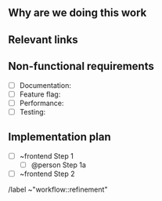 <!--
Implementation issues are used break-up a large piece of work into small, discrete tasks that can
move independently through the build workflow steps. They're typically used to populate a Feature
Epic. Once created, an implementation issue is usually refined in order to populate and review the
implementation plan and weight.
Example workflow: https://about.gitlab.com/handbook/engineering/development/threat-management/planning/diagram.html#plan
-->

## Why are we doing this work

<!--
A brief explanation of the why, not the what or how. Assume the reader doesn't know the
background and won't have time to dig-up information from comment threads.
-->

## Relevant links

<!--
Information that the developer might need to refer to when implementing the issue.

- [Design Issue](https://gitlab.com/gitlab-org/gitlab/-/issues/<id>)
  - [Design 1](https://gitlab.com/gitlab-org/gitlab/-/issues/<id>/designs/<image>.png)
  - [Design 2](https://gitlab.com/gitlab-org/gitlab/-/issues/<id>/designs/<image>.png)
- [Similar implementation](https://gitlab.com/gitlab-org/gitlab/-/merge_requests/<id>)
-->

## Non-functional requirements

<!--
Add details for required items and delete others.
-->

- [ ] Documentation:
- [ ] Feature flag:
- [ ] Performance:
- [ ] Testing:

## Implementation plan

<!--
Steps and the parts of the code that will need to get updated. The plan can also
call-out responsibilities for other team members or teams.
-->

- [ ] ~frontend Step 1
  - [ ] @person Step 1a
- [ ] ~frontend Step 2

<!--
Workflow and other relevant labels

~"group::" ~"Category:" ~"GitLab Ultimate"
-->

/label ~"workflow::refinement"

<!--
Other settings you might want to include when creating the issue.

/milestone %"Next 1-3 releases"
/assign @
/epic &
-->
